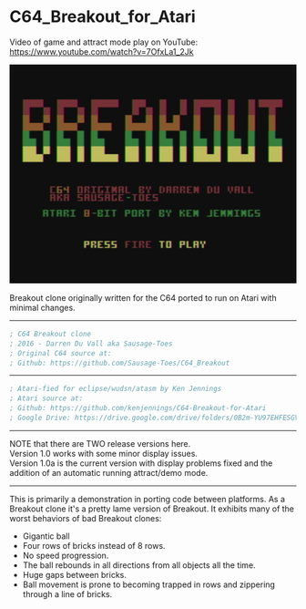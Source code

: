 # C64_Breakout_for_Atari

Video of game and attract mode play on YouTube:  https://www.youtube.com/watch?v=7OfxLa1_2Jk

[![BreakoutTitleScreen](https://github.com/kenjennings/C64-Breakout-for-Atari/blob/master/BreakoutTitleScreen.png)](#features)

Breakout clone originally written for the C64 ported to run on Atari with minimal changes.

---

```asm
; C64 Breakout clone
; 2016 - Darren Du Vall aka Sausage-Toes
; Original C64 source at: 
; Github: https://github.com/Sausage-Toes/C64_Breakout
```

---

```asm
; Atari-fied for eclipse/wudsn/atasm by Ken Jennings
; Atari source at:
; Github: https://github.com/kenjennings/C64-Breakout-for-Atari
; Google Drive: https://drive.google.com/drive/folders/0B2m-YU97EHFESGVkTXp3WUdKUGM
```

---

NOTE that there are TWO release versions here.  
Version 1.0 works with some minor display issues.  
Version 1.0a is the current version with display problems fixed and the addition of an automatic running attract/demo mode. 

---

This is primarily a demonstration in porting code between platforms.  As a Breakout clone it's a pretty lame version of Breakout.  It exhibits many of the worst behaviors of bad Breakout clones:
- Gigantic ball 
- Four rows of bricks instead of 8 rows. 
- No speed progression. 
- The ball rebounds in all directions from all objects all the time.
- Huge gaps between bricks.
- Ball movement is prone to becoming trapped in rows and zippering through a line of bricks.
